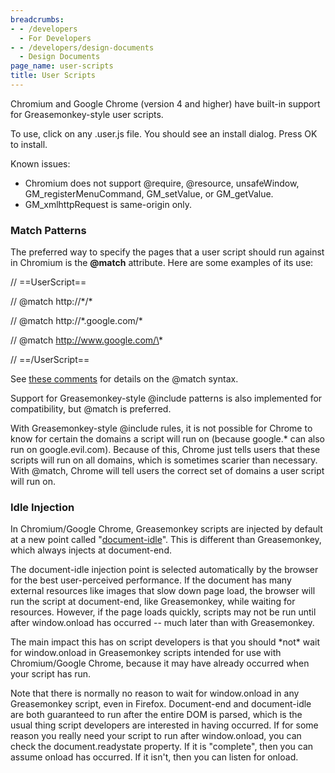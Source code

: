 ```yaml
---
breadcrumbs:
- - /developers
  - For Developers
- - /developers/design-documents
  - Design Documents
page_name: user-scripts
title: User Scripts
---
```


Chromium and Google Chrome (version 4 and higher) have built-in support for
Greasemonkey-style user scripts.

To use, click on any .user.js file. You should see an install dialog. Press OK
to install.

Known issues:

*   Chromium does not support @require, @resource, unsafeWindow,
            GM_registerMenuCommand, GM_setValue, or GM_getValue.
*   GM_xmlhttpRequest is same-origin only.

### Match Patterns

The preferred way to specify the pages that a user script should run against in
Chromium is the **@match** attribute. Here are some examples of its use:

// ==UserScript==

// @match http://\*/\*

// @match http://\*.google.com/\*

// @match http://www.google.com/\*

// ==/UserScript==

See [these
comments](https://code.google.com/p/chromium/codesearch#chromium/src/extensions/common/url_pattern.h&q=file:url_pattern.h&sq=package:chromium&l=1)
for details on the @match syntax.

Support for Greasemonkey-style @include patterns is also implemented for
compatibility, but @match is preferred.

With Greasemonkey-style @include rules, it is not possible for Chrome to know
for certain the domains a script will run on (because google.\* can also run on
google.evil.com). Because of this, Chrome just tells users that these scripts
will run on all domains, which is sometimes scarier than necessary. With @match,
Chrome will tell users the correct set of domains a user script will run on.

### Idle Injection

In Chromium/Google Chrome, Greasemonkey scripts are injected by default at a new
point called
"[document-idle](http://code.google.com/chrome/extensions/content_scripts.html)".
This is different than Greasemonkey, which always injects at document-end.

The document-idle injection point is selected automatically by the browser for
the best user-perceived performance. If the document has many external resources
like images that slow down page load, the browser will run the script at
document-end, like Greasemonkey, while waiting for resources. However, if the
page loads quickly, scripts may not be run until after window.onload has
occurred -- much later than with Greasemonkey.

The main impact this has on script developers is that you should \*not\* wait
for window.onload in Greasemonkey scripts intended for use with Chromium/Google
Chrome, because it may have already occurred when your script has run.

Note that there is normally no reason to wait for window.onload in any
Greasemonkey script, even in Firefox. Document-end and document-idle are both
guaranteed to run after the entire DOM is parsed, which is the usual thing
script developers are interested in having occurred. If for some reason you
really need your script to run after window.onload, you can check the
document.readystate property. If it is "complete", then you can assume onload
has occurred. If it isn't, then you can listen for onload.
